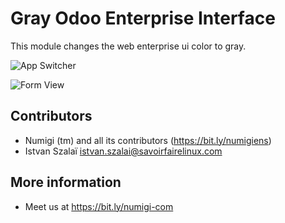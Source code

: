 # Gray Odoo Enterprise Interface

This module changes the web enterprise ui color to gray.

![App Switcher](/static/src/img/app_switcher.png?raw=true)

![Form View](/static/src/img/form_view.png?raw=true)

Contributors
------------
* Numigi (tm) and all its contributors (https://bit.ly/numigiens)
* Istvan Szalaï <istvan.szalai@savoirfairelinux.com>

More information
----------------
* Meet us at https://bit.ly/numigi-com

